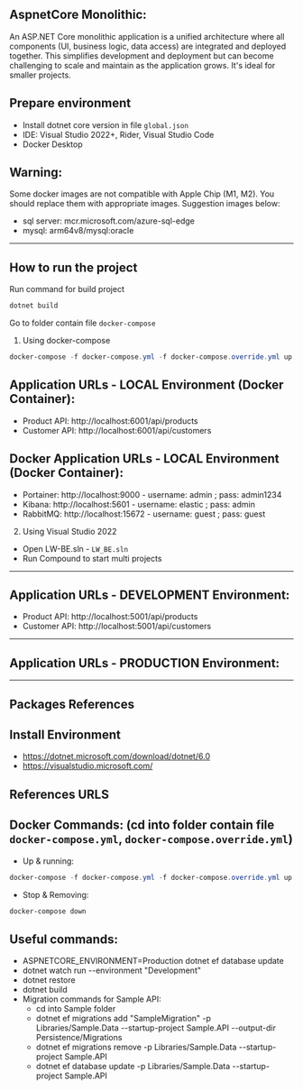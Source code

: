 ## AspnetCore Monolithic:
An ASP.NET Core monolithic application is a unified architecture where all components (UI, business logic, data access) are integrated and deployed together. This simplifies development and deployment but can become challenging to scale and maintain as the application grows. It's ideal for smaller projects.

## Prepare environment

* Install dotnet core version in file `global.json`
* IDE: Visual Studio 2022+, Rider, Visual Studio Code
* Docker Desktop

## Warning:

Some docker images are not compatible with Apple Chip (M1, M2). You should replace them with appropriate images. Suggestion images below:
- sql server: mcr.microsoft.com/azure-sql-edge
- mysql: arm64v8/mysql:oracle
---
## How to run the project

Run command for build project
```Powershell
dotnet build
```
Go to folder contain file `docker-compose`

1. Using docker-compose
```Powershell
docker-compose -f docker-compose.yml -f docker-compose.override.yml up -d --remove-orphans
```

## Application URLs - LOCAL Environment (Docker Container):
- Product API: http://localhost:6001/api/products
- Customer API: http://localhost:6001/api/customers

## Docker Application URLs - LOCAL Environment (Docker Container):
- Portainer: http://localhost:9000 - username: admin ; pass: admin1234
- Kibana: http://localhost:5601 - username: elastic ; pass: admin
- RabbitMQ: http://localhost:15672 - username: guest ; pass: guest

2. Using Visual Studio 2022
- Open LW-BE.sln - `LW_BE.sln`
- Run Compound to start multi projects
---
## Application URLs - DEVELOPMENT Environment:
- Product API: http://localhost:5001/api/products
- Customer API: http://localhost:5001/api/customers
---
## Application URLs - PRODUCTION Environment:

---
## Packages References

## Install Environment

- https://dotnet.microsoft.com/download/dotnet/6.0
- https://visualstudio.microsoft.com/

## References URLS

## Docker Commands: (cd into folder contain file `docker-compose.yml`, `docker-compose.override.yml`)

- Up & running:
```Powershell
docker-compose -f docker-compose.yml -f docker-compose.override.yml up -d --remove-orphans --build
```
- Stop & Removing:
```Powershell
docker-compose down
```

## Useful commands:

- ASPNETCORE_ENVIRONMENT=Production dotnet ef database update
- dotnet watch run --environment "Development"
- dotnet restore
- dotnet build
- Migration commands for Sample API:
  - cd into Sample folder
  - dotnet ef migrations add "SampleMigration" -p Libraries/Sample.Data --startup-project Sample.API --output-dir Persistence/Migrations
  - dotnet ef migrations remove -p Libraries/Sample.Data --startup-project Sample.API
  - dotnet ef database update -p Libraries/Sample.Data --startup-project Sample.API